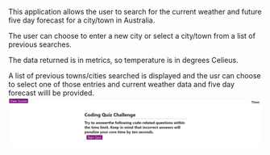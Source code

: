 This application allows the user to search for the current weather and future five day forecast for a city/town in Australia.

The user can choose to enter a new city or select a city/town from a list of previous searches.

The data returned is in metrics, so temperature is in degrees Celieus.

A list of previous towns/cities searched is displayed and the usr can choose to select one of those entries and current weather data and five day forecast willl be provided.
![First Picture](./assets/images/07-go-back.png)
